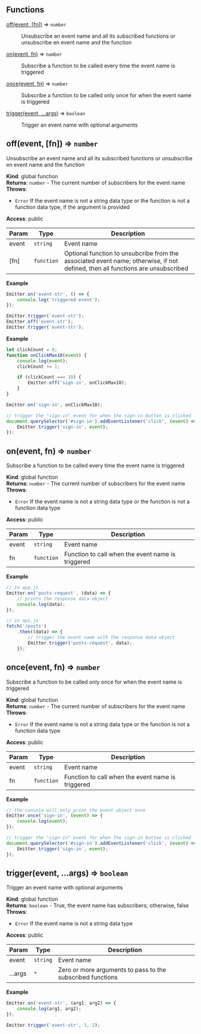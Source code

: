## Functions

<dl>
<dt><a href="#off">off(event, [fn])</a> ⇒ <code>number</code></dt>
<dd><p>Unsubscribe an event name and all its subscribed functions or unsubscribe en event name
and the function</p>
</dd>
<dt><a href="#on">on(event, fn)</a> ⇒ <code>number</code></dt>
<dd><p>Subscribe a function to be called every time the event name is triggered</p>
</dd>
<dt><a href="#once">once(event, fn)</a> ⇒ <code>number</code></dt>
<dd><p>Subscribe a function to be called only once for when the event name is triggered</p>
</dd>
<dt><a href="#trigger">trigger(event, ...args)</a> ⇒ <code>boolean</code></dt>
<dd><p>Trigger an event name with optional arguments</p>
</dd>
</dl>

<a name="off"></a>

## off(event, [fn]) ⇒ <code>number</code>
Unsubscribe an event name and all its subscribed functions or unsubscribe en event name
and the function

**Kind**: global function  
**Returns**: <code>number</code> - The current number of subscribers for the event name  
**Throws**:

- <code>Error</code> If the event name is not a string data type or the function is not
a function data type, if the argument is provided

**Access**: public  

| Param | Type | Description |
| --- | --- | --- |
| event | <code>string</code> | Event name |
| [fn] | <code>function</code> | Optional function to unsubcribe from the associated event name; otherwise, if not defined, then all functions are unsubscribed |

**Example**  
```js
Emitter.on('event-str', () => {
    console.log('triggered event');
});

Emitter.trigger('event-str');
Emitter.off('event-str');
Emitter.trigger('event-str');
```
**Example**  
```js
let clickCount = 0;
function onClickMax10(event) {
    console.log(event);
    clickCount += 1;

    if (clickCount === 10) {
        Emitter.off('sign-in', onClickMax10);
    }
}

Emitter.on('sign-in', onClickMax10);

// trigger the "sign-in" event for when the sign-in button is clicked
document.querySelector('#sign-in').addEventListener('click', (event) => {
    Emitter.trigger('sign-in', event);
});
```
<a name="on"></a>

## on(event, fn) ⇒ <code>number</code>
Subscribe a function to be called every time the event name is triggered

**Kind**: global function  
**Returns**: <code>number</code> - The current number of subscribers for the event name  
**Throws**:

- <code>Error</code> If the event name is not a string data type or the function is not
a function data type

**Access**: public  

| Param | Type | Description |
| --- | --- | --- |
| event | <code>string</code> | Event name |
| fn | <code>function</code> | Function to call when the event name is triggered |

**Example**  
```js
// in app.js
Emitter.on('posts-request', (data) => {
    // prints the response data object
    console.log(data);
});

// in api.js
fetch('/posts')
    .then((data) => {
        // trigger the event name with the response data object
        Emitter.trigger('posts-request', data);
    });
```
<a name="once"></a>

## once(event, fn) ⇒ <code>number</code>
Subscribe a function to be called only once for when the event name is triggered

**Kind**: global function  
**Returns**: <code>number</code> - The current number of subscribers for the event name  
**Throws**:

- <code>Error</code> If the event name is not a string data type or the function is not
a function data type

**Access**: public  

| Param | Type | Description |
| --- | --- | --- |
| event | <code>string</code> | Event name |
| fn | <code>function</code> | Function to call when the event name is triggered |

**Example**  
```js
// the console will only print the event object once
Emitter.once('sign-in', (event) => {
    console.log(event);
});

// trigger the "sign-in" event for when the sign-in button is clicked
document.querySelector('#sign-in').addEventListener('click', (event) => {
    Emitter.trigger('sign-in', event);
});
```
<a name="trigger"></a>

## trigger(event, ...args) ⇒ <code>boolean</code>
Trigger an event name with optional arguments

**Kind**: global function  
**Returns**: <code>boolean</code> - True, the event name has subscribers; otherwise, false  
**Throws**:

- <code>Error</code> If the event name is not a string data type

**Access**: public  

| Param | Type | Description |
| --- | --- | --- |
| event | <code>string</code> | Event name |
| ...args | <code>\*</code> | Zero or more arguments to pass to the subscribed functions |

**Example**  
```js
Emitter.on('event-str', (arg1, arg2) => {
    console.log(arg1, arg2);
});

Emitter.trigger('event-str', 1, 2);
```
